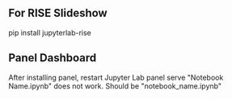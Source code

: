 ## For RISE Slideshow

pip install jupyterlab-rise


## Panel Dashboard

After installing panel, restart Jupyter Lab
panel serve "Notebook Name.ipynb" does not work. Should be "notebook_name.ipynb"
